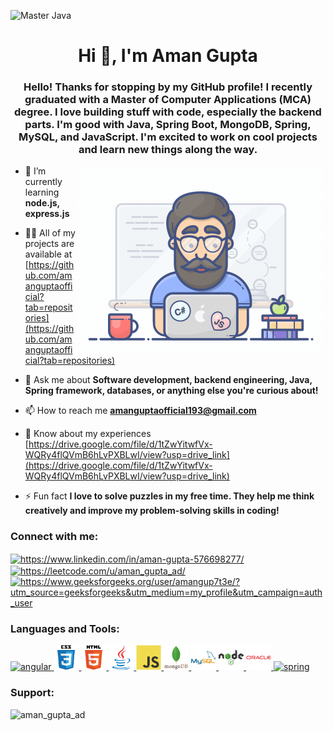 ![Master Java](https://static.vecteezy.com/system/resources/previews/003/297/769/non_2x/programming-concept-with-icon-set-with-big-word-or-text-on-center-free-vector.jpg)
<h1 align="center">Hi 👋, I'm Aman Gupta</h1>

<h3 align="center"> Hello! Thanks for stopping by my GitHub profile! I recently graduated with a Master of Computer Applications (MCA) degree. I love building stuff with code, especially the backend parts. I'm good with Java, Spring Boot, MongoDB, Spring, MySQL, and JavaScript. I'm excited to work on cool projects and learn new things along the way.</h3>

<img align="right" alt="Coding" width="400" src="animatedImage.gif">

- 🌱 I’m currently learning **node.js, express.js**

- 👨‍💻 All of my projects are available at [https://github.com/amanguptaofficial?tab=repositories](https://github.com/amanguptaofficial?tab=repositories)

- 💬 Ask me about **Software development, backend engineering, Java, Spring framework, databases, or anything else you're curious about!**

- 📫 How to reach me **amanguptaofficial193@gmail.com**

- 📄 Know about my experiences [https://drive.google.com/file/d/1tZwYitwfVx-WQRy4flQVmB6hLvPXBLwI/view?usp=drive_link](https://drive.google.com/file/d/1tZwYitwfVx-WQRy4flQVmB6hLvPXBLwI/view?usp=drive_link)

- ⚡ Fun fact **I love to solve puzzles in my free time. They help me think creatively and improve my problem-solving skills in coding!**

<h3 align="left">Connect with me:</h3>
<p align="left">
<a href="https://linkedin.com/in/https://www.linkedin.com/in/aman-gupta-576698277/" target="blank"><img align="center" src="https://raw.githubusercontent.com/rahuldkjain/github-profile-readme-generator/master/src/images/icons/Social/linked-in-alt.svg" alt="https://www.linkedin.com/in/aman-gupta-576698277/" height="30" width="40" /></a>
<a href="https://www.leetcode.com/https://leetcode.com/u/aman_gupta_ad/" target="blank"><img align="center" src="https://raw.githubusercontent.com/rahuldkjain/github-profile-readme-generator/master/src/images/icons/Social/leet-code.svg" alt="https://leetcode.com/u/aman_gupta_ad/" height="30" width="40" /></a>
<a href="https://auth.geeksforgeeks.org/user/https://www.geeksforgeeks.org/user/amangup7t3e/?utm_source=geeksforgeeks&utm_medium=my_profile&utm_campaign=auth_user" target="blank"><img align="center" src="https://raw.githubusercontent.com/rahuldkjain/github-profile-readme-generator/master/src/images/icons/Social/geeks-for-geeks.svg" alt="https://www.geeksforgeeks.org/user/amangup7t3e/?utm_source=geeksforgeeks&utm_medium=my_profile&utm_campaign=auth_user" height="30" width="40" /></a>
</p>

<h3 align="left">Languages and Tools:</h3>
<p align="left"> <a href="https://angular.io" target="_blank" rel="noreferrer"> <img src="https://angular.io/assets/images/logos/angular/angular.svg" alt="angular" width="40" height="40"/> </a> <a href="https://www.w3schools.com/css/" target="_blank" rel="noreferrer"> <img src="https://raw.githubusercontent.com/devicons/devicon/master/icons/css3/css3-original-wordmark.svg" alt="css3" width="40" height="40"/> </a> <a href="https://www.w3.org/html/" target="_blank" rel="noreferrer"> <img src="https://raw.githubusercontent.com/devicons/devicon/master/icons/html5/html5-original-wordmark.svg" alt="html5" width="40" height="40"/> </a> <a href="https://www.java.com" target="_blank" rel="noreferrer"> <img src="https://raw.githubusercontent.com/devicons/devicon/master/icons/java/java-original.svg" alt="java" width="40" height="40"/> </a> <a href="https://developer.mozilla.org/en-US/docs/Web/JavaScript" target="_blank" rel="noreferrer"> <img src="https://raw.githubusercontent.com/devicons/devicon/master/icons/javascript/javascript-original.svg" alt="javascript" width="40" height="40"/> </a> <a href="https://www.mongodb.com/" target="_blank" rel="noreferrer"> <img src="https://raw.githubusercontent.com/devicons/devicon/master/icons/mongodb/mongodb-original-wordmark.svg" alt="mongodb" width="40" height="40"/> </a> <a href="https://www.mysql.com/" target="_blank" rel="noreferrer"> <img src="https://raw.githubusercontent.com/devicons/devicon/master/icons/mysql/mysql-original-wordmark.svg" alt="mysql" width="40" height="40"/> </a> <a href="https://nodejs.org" target="_blank" rel="noreferrer"> <img src="https://raw.githubusercontent.com/devicons/devicon/master/icons/nodejs/nodejs-original-wordmark.svg" alt="nodejs" width="40" height="40"/> </a> <a href="https://www.oracle.com/" target="_blank" rel="noreferrer"> <img src="https://raw.githubusercontent.com/devicons/devicon/master/icons/oracle/oracle-original.svg" alt="oracle" width="40" height="40"/> </a> <a href="https://spring.io/" target="_blank" rel="noreferrer"> <img src="https://www.vectorlogo.zone/logos/springio/springio-icon.svg" alt="spring" width="40" height="40"/> </a> </p>

<h3 align="left">Support:</h3>
<p><a href="https://buymeacoffee.com/aman_gupta_ad"> <img align="left" src="https://cdn.buymeacoffee.com/buttons/v2/default-yellow.png" height="50" width="210" alt="aman_gupta_ad" /></a></p><br><br>


